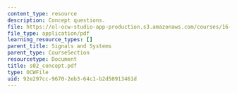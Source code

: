 ```yaml
---
content_type: resource
description: Concept questions.
file: https://ol-ocw-studio-app-production.s3.amazonaws.com/courses/16-01-unified-engineering-i-ii-iii-iv-fall-2005-spring-2006/92e297cc96702eb364c1b2d50913461d_s02_concept.pdf
file_type: application/pdf
learning_resource_types: []
parent_title: Signals and Systems
parent_type: CourseSection
resourcetype: Document
title: s02_concept.pdf
type: OCWFile
uid: 92e297cc-9670-2eb3-64c1-b2d50913461d
---
```

